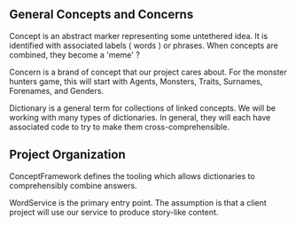## General Concepts and Concerns

Concept is an abstract marker representing some untethered idea.   It is identified with associated labels ( words )
or phrases.  When concepts are combined, they become a 'meme' ?

Concern is a brand of concept that our project cares about.  For the monster hunters game, this will start with
Agents, Monsters, Traits, Surnames, Forenames, and Genders.

Dictionary is a general term for collections of linked concepts.  We will be working with many types of dictionaries.
In general, they will each have associated code to try to make them cross-comprehensible.

## Project Organization

ConceptFramework defines the tooling which allows dictionaries to comprehensibly combine answers.

WordService is the primary entry point.  The assumption is that a client project will use our service
to produce story-like content.

